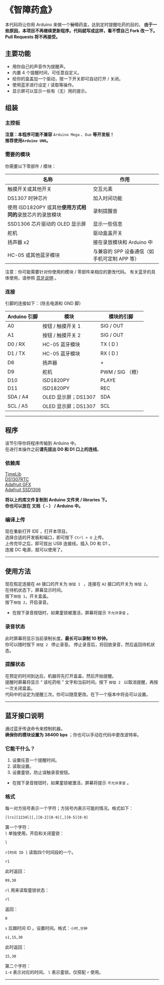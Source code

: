 # 《智障药盒》
本代码将让你用 Arduino 来做一个~~智障~~药盒，达到定时提醒吃药的目的。
**由于一些原因，本项目不再继续更新程序。代码就写成这样，看不惯自己 Fork 改一下。Pull Requests 将不再接受。**
## 主要功能
- 用你自己的声音作为提醒声。
- 内置 4 个提醒时间，可任意自定义。
- 给你的盒盖加一个驱动，按一下开关即可自动打开 / 关闭。
- 使用蓝牙进行设定 / 读取等操作。
- 显示屏可以显示一些有（无）用的提示。

## 组装
### 主控板

**注意：本程序可能不兼容**  ` Arduino Mega ` 、` Due ` **等开发板！**\
**推荐使用` Arduino UNO `。**
### 需要的模块
你需要以下零部件 / 模块：

| 名称 | 作用 |
|---|---|
| 触摸开关或其他开关 | 交互元素 |
| DS1307 时钟芯片 | 加入时间功能|
| 使用 ISD1820PY 或其他**使用方式相同的**录放芯片的录放模块    | 录制提醒音 |
| SSD1306 芯片驱动的 OLED 显示屏 | 显示一些信息 |
| 舵机 | 驱动盒盖开关 |
| 扬声器 x2 | 接在录放模块和 Arduino 中 |
| HC-05 或其他蓝牙模块 | 与兼容的 SPP 设备通信（如手机可定制 APP 等）|

注意：你可能需要针对你使用的模块 / 零部件来相应的更改代码。
有关蓝牙的具体使用，请参照 [蓝牙说明](#蓝牙接口说明) 。

### 连接
引脚的连接如下：（除去电源和 GND 脚）

| Arduino 引脚 | 模块 | 模块的引脚 |
|---|---|---|
| A0 | 按钮 / 触摸开关 1 | SIG / OUT |
| A1 | 按钮 / 触摸开关 2 | SIG / OUT |
| D0 / RX | HC-05 蓝牙模块 | TX ( D ) |
| D1 / TX | HC-05 蓝牙模块 | RX ( D ) |
| D6 | 扬声器 | + |
| D9 | 舵机 | PWM / SIG （橙）|
| D10 | ISD1820PY | PLAYE |
| D11 | ISD1820PY | REC |
| SDA / A4 | OLED 显示屏；DS1307 | SDA |
| SCL / A5 | OLED 显示屏；DS1307 | SCL |

---
## 程序
该节引导你将程序传输到 Arduino 中。\
在进行本操作之前**请先拔出 D0 和 D1 口上的连线**。
### 依赖库
[TimeLib](https://github.com/PaulStoffregen/Time)\
[DS1307RTC](https://github.com/PaulStoffregen/DS1307RTC)\
[Adafruit GFX](https://github.com/adafruit/Adafruit-GFX-Library)\
[Adafruit SSD1306](https://github.com/adafruit/Adafruit_SSD1306)

**将以上的库文件复制到 Arduino 文件夹 / libraries 下。**\
**你也可以放在 文档（ `~` ） / Arduino 中。**
### 编译上传
现在重新打开 IDE ，打开本项目。\
选择合适的开发板和端口，即可按下 ` Ctrl + U ` 上传。\
上传完毕之后，即可拔出 USB 连接线，插入 D0 和 D1 。\
连接 DC 电源，就可以使用了。

---
## 使用方法
现在假定连接在 `A0` 接口的开关为 `按钮 1 ` ，连接在 `A2` 接口的开关为 `按钮 2`。\
在待机状态下，屏幕显示时间。\
按下` 按钮 1 `，开关盒盖。\
按下` 按钮 2 `，开启录音。
 - 在按下录音按钮时，如果童锁被激活，屏幕将提示 `不允许录音` 。
### 录音状态
此时屏幕将显示当前录制长度。**最长可以录制 10 秒钟。**\
你可以随时按下 `按钮 2 ` 停止录音。
停止录音后，将回放录音，然后返回待机状态。
### 提醒状态
在预定的时间到达后，机器将先打开盒盖，然后开始提醒。\
提醒时屏幕将显示 “ 该吃药啦 ” 文字和当前时间。按下 `按钮 2 ` 以取消提醒，再按一次关闭盒盖。\
代码中的设定为提醒三次。你可以随意更改。在下一个版本中将会可以设置。

---
## 蓝牙接口说明
通过蓝牙传送命令来控制机器。\
**确保你的模块设置为 38400 bps** ；你也可以手动在代码中更改波特率。
### 它能干什么？
 1. 设置任意一个提醒时间。
 2. 读取设置。
 3. 设置童锁，防止误触录音按钮。
 - 在按下录音按钮时，如果童锁被激活，屏幕将提示 `不允许录音` 。
### 格式
每一对方括号表示一个字符；方括号内表示可能的情况。格式如下：
```
[lrs][1234l][,][0-2][0-9][,][0-5][0-9]
```
第一个字符：\
`l` 单独使用。开启和关闭童锁：
```
l
```
`r[时间 ID ]` 读取四个时间段的一个。
```
r1
```
此时返回：
```
09,30
```
`rl` 用来读取童锁状态：
```
rl
```
返回：
```
0
```
`s` 后跟时间 ID 。设置时间。格式：`小时,分钟`
```
s1,15,30
```
此时返回：
```
15,30
```
第二个字符：\
`1-4` 表示对应的时间。
`l` 表示童锁。仅搭配 `r` 使用。

---

